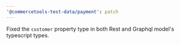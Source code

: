 ```yaml
---
'@commercetools-test-data/payment': patch
---
```


Fixed the `customer` property type in both Rest and Graphql model's typescript types.
